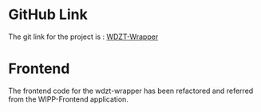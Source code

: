 # GitHub Link

The git link for the project is : [WDZT-Wrapper](https://github.com/akisaini/wdzt-wrapper/)

# Frontend

The frontend code for the wdzt-wrapper has been refactored and referred from the WIPP-Frontend application. 




